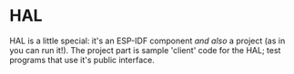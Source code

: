 # HAL

HAL is a little special: it's an ESP-IDF component _and also_ a project (as in you can run it!). The project part is sample 'client' code for the HAL; test programs that use it's public interface.